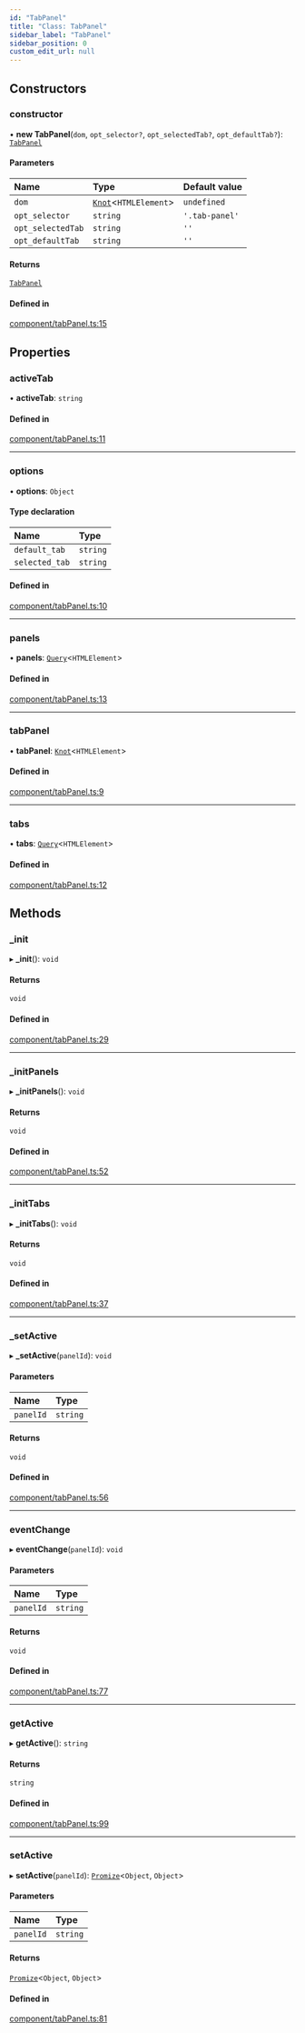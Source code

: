```yaml
---
id: "TabPanel"
title: "Class: TabPanel"
sidebar_label: "TabPanel"
sidebar_position: 0
custom_edit_url: null
---
```


## Constructors

### constructor

• **new TabPanel**(`dom`, `opt_selector?`, `opt_selectedTab?`, `opt_defaultTab?`): [`TabPanel`](TabPanel.md)

#### Parameters

| Name | Type | Default value |
| :------ | :------ | :------ |
| `dom` | [`Knot`](Knot.md)\<`HTMLElement`\> | `undefined` |
| `opt_selector` | `string` | `'.tab-panel'` |
| `opt_selectedTab` | `string` | `''` |
| `opt_defaultTab` | `string` | `''` |

#### Returns

[`TabPanel`](TabPanel.md)

#### Defined in

[component/tabPanel.ts:15](https://github.com/siposdani87/sui-js/blob/9aff0f0/src/component/tabPanel.ts#L15)

## Properties

### activeTab

• **activeTab**: `string`

#### Defined in

[component/tabPanel.ts:11](https://github.com/siposdani87/sui-js/blob/9aff0f0/src/component/tabPanel.ts#L11)

___

### options

• **options**: `Object`

#### Type declaration

| Name | Type |
| :------ | :------ |
| `default_tab` | `string` |
| `selected_tab` | `string` |

#### Defined in

[component/tabPanel.ts:10](https://github.com/siposdani87/sui-js/blob/9aff0f0/src/component/tabPanel.ts#L10)

___

### panels

• **panels**: [`Query`](Query.md)\<`HTMLElement`\>

#### Defined in

[component/tabPanel.ts:13](https://github.com/siposdani87/sui-js/blob/9aff0f0/src/component/tabPanel.ts#L13)

___

### tabPanel

• **tabPanel**: [`Knot`](Knot.md)\<`HTMLElement`\>

#### Defined in

[component/tabPanel.ts:9](https://github.com/siposdani87/sui-js/blob/9aff0f0/src/component/tabPanel.ts#L9)

___

### tabs

• **tabs**: [`Query`](Query.md)\<`HTMLElement`\>

#### Defined in

[component/tabPanel.ts:12](https://github.com/siposdani87/sui-js/blob/9aff0f0/src/component/tabPanel.ts#L12)

## Methods

### \_init

▸ **_init**(): `void`

#### Returns

`void`

#### Defined in

[component/tabPanel.ts:29](https://github.com/siposdani87/sui-js/blob/9aff0f0/src/component/tabPanel.ts#L29)

___

### \_initPanels

▸ **_initPanels**(): `void`

#### Returns

`void`

#### Defined in

[component/tabPanel.ts:52](https://github.com/siposdani87/sui-js/blob/9aff0f0/src/component/tabPanel.ts#L52)

___

### \_initTabs

▸ **_initTabs**(): `void`

#### Returns

`void`

#### Defined in

[component/tabPanel.ts:37](https://github.com/siposdani87/sui-js/blob/9aff0f0/src/component/tabPanel.ts#L37)

___

### \_setActive

▸ **_setActive**(`panelId`): `void`

#### Parameters

| Name | Type |
| :------ | :------ |
| `panelId` | `string` |

#### Returns

`void`

#### Defined in

[component/tabPanel.ts:56](https://github.com/siposdani87/sui-js/blob/9aff0f0/src/component/tabPanel.ts#L56)

___

### eventChange

▸ **eventChange**(`panelId`): `void`

#### Parameters

| Name | Type |
| :------ | :------ |
| `panelId` | `string` |

#### Returns

`void`

#### Defined in

[component/tabPanel.ts:77](https://github.com/siposdani87/sui-js/blob/9aff0f0/src/component/tabPanel.ts#L77)

___

### getActive

▸ **getActive**(): `string`

#### Returns

`string`

#### Defined in

[component/tabPanel.ts:99](https://github.com/siposdani87/sui-js/blob/9aff0f0/src/component/tabPanel.ts#L99)

___

### setActive

▸ **setActive**(`panelId`): [`Promize`](Promize.md)\<`Object`, `Object`\>

#### Parameters

| Name | Type |
| :------ | :------ |
| `panelId` | `string` |

#### Returns

[`Promize`](Promize.md)\<`Object`, `Object`\>

#### Defined in

[component/tabPanel.ts:81](https://github.com/siposdani87/sui-js/blob/9aff0f0/src/component/tabPanel.ts#L81)
